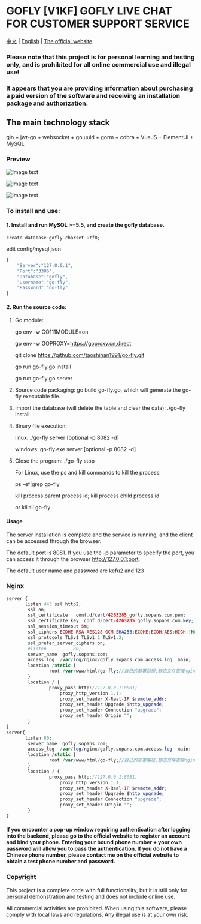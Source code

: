 # <b>GOFLY</b> [V1KF] GOFLY LIVE CHAT FOR CUSTOMER SUPPORT SERVICE
<a href="readme.md">中文</a> |
<a href="readme_en.md">English</a> |
<a href="https://gofly.v1kf.com">The official website</a>

### Please note that this project is for personal learning and testing only, and is prohibited for all online commercial use and illegal use!

### It appears that you are providing information about purchasing a paid version of the software and receiving an installation package and authorization. 

## The main technology stack
gin + jwt-go + websocket + go.uuid + gorm + cobra + VueJS + ElementUI + MySQL

### Preview

![Image text](https://img2022.cnblogs.com/blog/726254/202211/726254-20221108002459990-32759129.png)

![Image text](https://img2022.cnblogs.com/blog/726254/202211/726254-20221108002516168-1465488645.png)

![Image text](https://img2022.cnblogs.com/blog/726254/202211/726254-20221108002619691-1817390882.png)



### To install and use:


#### 1. Install and run MySQL >=5.5, and create the gofly database.
 
    create database gofly charset utf8;
   
   edit config/mysql.json
```php
{
	"Server":"127.0.0.1",
	"Port":"3306",
	"Database":"gofly",
	"Username":"go-fly",
	"Password":"go-fly"
}
```
        
#### 2. Run the source code:

1. Go module:

   go env -w GO111MODULE=on
   
   go env -w GOPROXY=https://goproxy.cn,direct
   
   git clone https://github.com/taoshihan1991/go-fly.git
   
   go run go-fly.go install
   
   go run go-fly.go server

3. Source code packaging: go build go-fly.go, which will generate the go-fly executable file.

4. Import the database (will delete the table and clear the data): ./go-fly install

5. Binary file execution:
 
   linux:   ./go-fly server [optional  -p 8082 -d]
   
   windows: go-fly.exe server [optional  -p 8082 -d]

6. Close the program:
   ./go-fly stop  

    For Linux, use the ps and kill commands to kill the process:
    
    ps -ef|grep go-fly
    
    kill process parent process id; kill process child process id
   
    or  killall go-fly

#### Usage
The server installation is complete and the service is running, and the client can be accessed through the browser.

The default port is 8081. If you use the -p parameter to specify the port, you can access it through the browser http://127.0.0.1:port.

The default user name and password are kefu2 and 123
   


   
### Nginx

```php
server {
       listen 443 ssl http2;
        ssl on;
        ssl_certificate   conf.d/cert/4263285_gofly.sopans.com.pem;
        ssl_certificate_key  conf.d/cert/4263285_gofly.sopans.com.key;
        ssl_session_timeout 5m;
        ssl_ciphers ECDHE-RSA-AES128-GCM-SHA256:ECDHE:ECDH:AES:HIGH:!NULL:!aNULL:!MD5:!ADH:!RC4;
        ssl_protocols TLSv1 TLSv1.1 TLSv1.2;
        ssl_prefer_server_ciphers on;
        #listen          80; 
        server_name  gofly.sopans.com;
        access_log  /var/log/nginx/gofly.sopans.com.access.log  main;
        location /static {
                root /var/www/html/go-fly;//自己的部署路径,静态文件直接nginx响应
        }
        location / {
                proxy_pass http://127.0.0.1:8081;
                    proxy_http_version 1.1;
                    proxy_set_header X-Real-IP $remote_addr;
                    proxy_set_header Upgrade $http_upgrade;
                    proxy_set_header Connection "upgrade";
                    proxy_set_header Origin "";
        }
}
server{
       listen 80;
        server_name  gofly.sopans.com;
        access_log  /var/log/nginx/gofly.sopans.com.access.log  main;
        location /static {
                root /var/www/html/go-fly;//自己的部署路径,静态文件直接nginx响应
        }        
        location / {
                proxy_pass http://127.0.0.1:8081;
                    proxy_http_version 1.1;
                    proxy_set_header X-Real-IP $remote_addr;
                    proxy_set_header Upgrade $http_upgrade;
                    proxy_set_header Connection "upgrade";
                    proxy_set_header Origin "";
        }
}
```

#### If you encounter a pop-up window requiring authentication after logging into the backend, please go to the official website to register an account and bind your phone. Entering your bound phone number + your own password will allow you to pass the authentication. If you do not have a Chinese phone number, please contact me on the official website to obtain a test phone number and password.

### Copyright 

This project is a complete code with full functionality, but it is still only for personal demonstration and testing and does not include online use. 

All commercial activities are prohibited. When using this software, please comply with local laws and regulations. Any illegal use is at your own risk.
